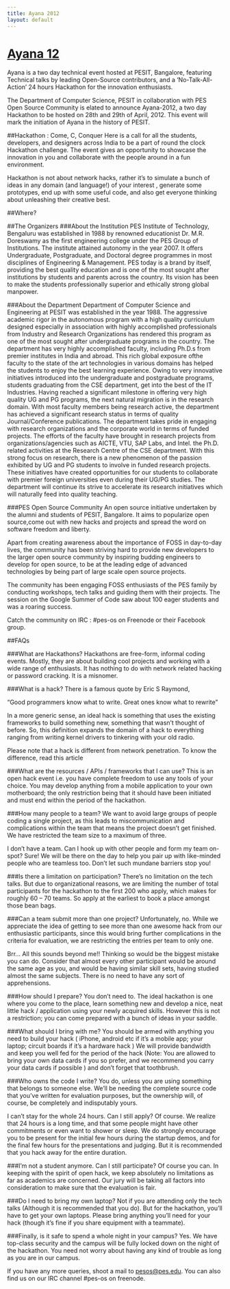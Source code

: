 ```yaml
---
title: Ayana 2012
layout: default
---
```


# [Ayana 12][self]

Ayana is a two day technical event hosted at PESIT, Bangalore, featuring Technical talks by leading Open-Source contributors, and a ‘No-Talk-All-Action’ 24 hours Hackathon for the innovation enthusiasts.

The Department of Computer Science, PESIT in collaboration with PES Open Source Community is elated to announce Ayana-2012, a two day Hackathon to be hosted on 28th and 29th of April, 2012. This event will mark the initiation of Ayana in the history of PESIT.

 

##Hackathon : Come, C, Conquer
Here is a call for all the students, developers, and designers across India to be a part of round the clock Hackathon challenge. The event gives an opportunity to showcase the innovation in you and collaborate with the people around in a fun environment.

Hackathon is not about network hacks, rather it’s to simulate a bunch of ideas in any domain (and language!) of your interest , generate some prototypes, end up with some useful code, and also get everyone thinking about unleashing their creative best.

##Where?


##The Organizers
###About the Institution
PES Institute of Technology, Bengaluru was established in 1988 by renowned educationist Dr. M.R. Doreswamy as the first engineering college under the PES Group of Institutions. The institute attained autonomy in the year 2007. It offers Undergraduate, Postgraduate, and Doctoral degree programmes in most disciplines of Engineering & Management. PES today is a brand by itself, providing the best quality education and is one of the most sought after institutions by students and parents across the country. Its vision has been to make the students professionally superior and ethically strong global manpower.

###About the Department
Department of Computer Science and Engineering at PESIT was established in the year 1988. The aggressive academic rigor in the autonomous program with a high quality curriculum designed especially in association with highly accomplished professionals from Industry and Research Organizations has rendered this program as one of the most sought after undergraduate programs in the country. The department has very highly accomplished faculty, including Ph.D.s from premier institutes in India and abroad. This rich global exposure ofthe faculty to the state of the art technologies in various domains has helped the students to enjoy the best learning experience. Owing to very innovative initiatives introduced into the undergraduate and postgraduate programs, students graduating from the CSE department, get into the best of the IT Industries.
Having reached a significant milestone in offering very high quality UG and PG programs, the next natural migration is in the research domain. With most faculty members being research active, the department has achieved a significant research status in terms of quality Journal/Conference publications. The department takes pride in engaging with research organizations and the corporate world in terms of funded projects. The efforts of the faculty have brought in research projects from organizations/agencies such as AICTE, VTU, SAP Labs, and Intel. the Ph.D. related activities at the Research Centre of the CSE department.
With this strong focus on research, there is a new phenomenon of the passion exhibited by UG and PG students to involve in funded research projects. These initiatives have created opportunities for our students to collaborate with premier foreign universities even during their UG/PG studies. The department will continue its strive to accelerate its research initiatives which will naturally feed into quality teaching.

###PES Open Source Community
An open source initiative undertaken by the alumni and students of PESIT, Bangalore. It aims to popularize open source,come out with new hacks and projects and spread the word on software freedom and liberty.

Apart from creating awareness about the importance of FOSS in day-to-day lives, the community has been striving hard to provide new developers to the larger open source community by inspiring budding engineers to develop for open source, to be at the leading edge of advanced technologies by being part of large scale open source projects.

The community has been engaging FOSS enthusiasts of the PES family by conducting workshops, tech talks and guiding them with their projects. The session on the Google Summer of Code saw about 100 eager students and was a roaring success.

Catch the community on IRC : #pes-os on Freenode or their Facebook group.

##FAQs

###What are Hackathons?
Hackathons are free-form, informal coding events. Mostly, they are about building cool projects and working with a wide range of enthusiasts. It has nothing to do with network related hacking or password cracking. It is a misnomer.

###What is a hack?
There is  a famous quote by Eric S Raymond,

“Good programmers know what to write. Great ones know what to rewrite”

In a more generic sense, an ideal hack is something that uses the existing frameworks to build something new, something that wasn’t thought of before. So, this definition expands the domain of a hack to everything ranging from writing kernel drivers to tinkering with your old radio.

Please note that a hack is different from network penetration. To know the difference, read this article

###What are the resources / APIs / frameworks that I can use?
This is an open hack event i.e. you have complete freedom to use any tools of your choice. You may develop anything from a mobile application to your own motherboard; the only restriction being that it should have been initiated and must end within the period of the hackathon.

###How many people to a team?
We want to avoid large groups of people coding a single project, as this leads to miscommunication and complications within the team that means the project doesn’t get finished. We have restricted the team size to a maximum of three.

I don’t have a team. Can I hook up with other people and form my team on-spot?
Sure! We will be there on the day to help you pair up with like-minded people who are teamless too. Don’t let such mundane barriers stop you!

###Is there a limitation on participation?
There’s no limitation on the tech talks. But due to organizational reasons, we are limiting the number of total participants for the hackathon to the first 200 who apply, which makes for roughly 60 – 70 teams. So apply at the earliest to book a place amongst those bean bags.

###Can a team submit more than one project?
Unfortunately, no. While we appreciate the idea of getting to see more than one awesome hack from our enthusiastic participants, since this would bring further complications in the criteria for evaluation, we are restricting the entries per team to only one.

Brr… All this sounds beyond me!!
Thinking so would be the biggest mistake you can do. Consider that almost every other participant would be around the same age as you, and would be having similar skill sets, having studied almost the same subjects. There is no need to have any sort of apprehensions.

###How should I prepare?
You don’t need to. The ideal hackathon is one where you come to the place, learn something new and develop a nice, neat little hack / application using your newly acquired skills. However this is not a restriction; you can come prepared with a bunch of ideas in your saddle.

###What should I bring with me?
You should be armed with anything you need to build your hack ( iPhone, android etc if it’s a mobile app; your laptop; circuit boards if it’s a hardware hack ) We will provide bandwidth and keep you well fed for the period of the hack (Note: You are allowed to bring your own data cards if you so prefer, and we recommend you carry your data cards if possible ) and don’t forget that toothbrush.

###Who owns the code I write?
You do, unless you are using something that belongs to someone else. We’ll be needing the complete source code that you’ve written for evaluation purposes, but the ownership will, of course, be completely and indisputably yours.

I can’t stay for the whole 24 hours. Can I still apply?
Of course. We realize that 24 hours is a long time, and that some people might have other commitments or even want to shower or sleep. We do strongly encourage you to be present for the initial few hours during the startup demos, and for the final few hours for the presentations and judging. But it is recommended that you hack away for the entire duration.

###I’m not a student anymore. Can I still participate?
Of course you can. In keeping with the spirit of open hack, we keep absolutely no limitations as far as academics are concerned. Our jury will be taking all factors into consideration to make sure that the evaluation is fair.

###Do I need to bring my own laptop?
Not if you are attending only the tech talks (Although it is recommended that you do). But for the hackathon, you’ll have  to get your own laptops. Please bring anything you’ll need for your hack (though it’s fine if you share equipment with a teammate).

###Finally, is it safe to spend a whole night in your campus?
Yes. We have top-class security and the campus will be fully locked down on the night of the hackathon. You need not worry about having any kind of trouble as long as you are in our campus.


If you have any more queries, shoot a mail to pesos@pes.edu. You can also find us on our IRC channel #pes-os on freenode.


[self]: http://ayana.in/ "Ayana 12"
[github]: https://github.com/ayana12/ayana12.github.com/ "Fork on GitHub"

